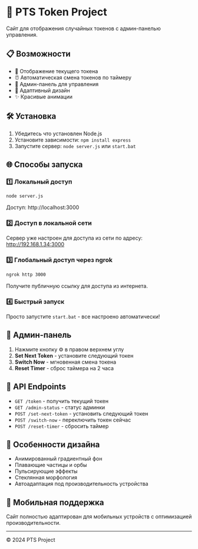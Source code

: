 # 🚀 PTS Token Project

Сайт для отображения случайных токенов с админ-панелью управления.

## 📋 Возможности

- 🎯 Отображение текущего токена
- ⏰ Автоматическая смена токенов по таймеру
- 🔧 Админ-панель для управления
- 📱 Адаптивный дизайн
- ✨ Красивые анимации

## 🛠️ Установка

1. Убедитесь что установлен Node.js
2. Установите зависимости: `npm install express`
3. Запустите сервер: `node server.js` или `start.bat`

## 🌐 Способы запуска

### 1️⃣ Локальный доступ
```bash
node server.js
```
Доступ: http://localhost:3000

### 2️⃣ Доступ в локальной сети
Сервер уже настроен для доступа из сети по адресу:
http://192.168.1.34:3000

### 3️⃣ Глобальный доступ через ngrok
```bash
ngrok http 3000
```
Получите публичную ссылку для доступа из интернета.

### 4️⃣ Быстрый запуск
Просто запустите `start.bat` - все настроено автоматически!

## 🔧 Админ-панель

1. Нажмите кнопку ⚙️ в правом верхнем углу
2. **Set Next Token** - установите следующий токен
3. **Switch Now** - мгновенная смена токена
4. **Reset Timer** - сброс таймера на 2 часа

## 📡 API Endpoints

- `GET /token` - получить текущий токен
- `GET /admin-status` - статус админки
- `POST /set-next-token` - установить следующий токен
- `POST /switch-now` - переключить токен сейчас
- `POST /reset-timer` - сбросить таймер

## 🎨 Особенности дизайна

- Анимированный градиентный фон
- Плавающие частицы и орбы
- Пульсирующие эффекты
- Стеклянная морфология
- Автоадаптация под производительность устройства

## 📱 Мобильная поддержка

Сайт полностью адаптирован для мобильных устройств с оптимизацией производительности.

---

© 2024 PTS Project 